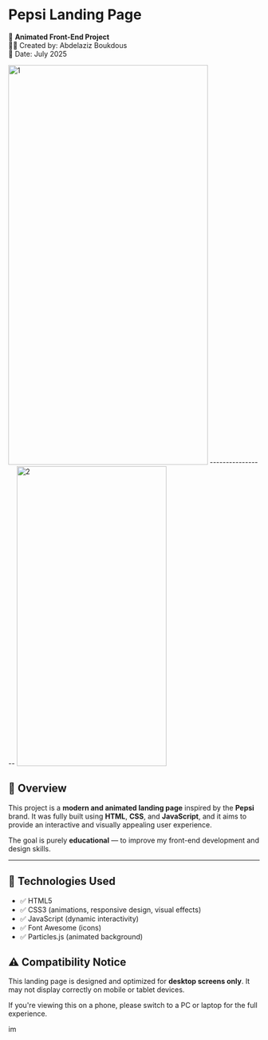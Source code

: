 # Pepsi Landing Page

🚀 **Animated Front-End Project**  
👨‍💻 Created by: Abdelaziz Boukdous  
📅 Date: July 2025  


<img width="400" height="800" alt="1" src="https://github.com/user-attachments/assets/649e100b-7054-48bd-94b7-2e346c4dd496" />
-----------------
<img width="300" height="600" alt="2" src="https://github.com/user-attachments/assets/03ea2c76-6ab4-4cbb-b0f3-ada77948f0ac" />




## 🌟 Overview

This project is a **modern and animated landing page** inspired by the **Pepsi** brand. It was fully built using **HTML**, **CSS**, and **JavaScript**, and it aims to provide an interactive and visually appealing user experience.

The goal is purely **educational** — to improve my front-end development and design skills.

---

## 🔧 Technologies Used

- ✅ HTML5  
- ✅ CSS3 (animations, responsive design, visual effects)  
- ✅ JavaScript (dynamic interactivity)  
- ✅ Font Awesome (icons)  
- ✅ Particles.js (animated background)

  
## ⚠️ Compatibility Notice

This landing page is designed and optimized for **desktop screens only**.
It may not display correctly on mobile or tablet devices.

If you're viewing this on a phone, please switch to a PC or laptop for the full experience.


im
